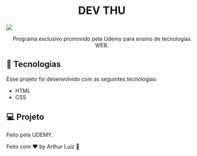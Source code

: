 <h1 align="center"> DEV THU </h1>

<img src="documentos/devthu.png">

<p align="center">
Programa exclusivo promovido pela Udemy para ensino de tecnologias WEB.

## 🚀 Tecnologias

Esse projeto foi desenvolvido com as seguintes tecnologias:

- HTML
- CSS
## 💻 Projeto

Feito pela UDEMY.


Feito com ♥ by Arthur Luiz :wave:
